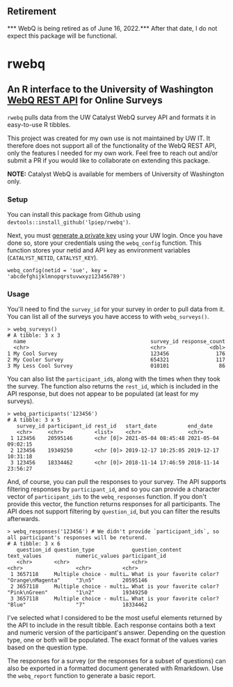 ## Retirement
*** WebQ is being retired as of June 16, 2022.*** After that date, I do not expect this package will be functional. 

# rwebq

## An R interface to the University of Washington [WebQ REST API](https://wiki.cac.washington.edu/display/aca/WebQ+REST+API) for Online Surveys

`rwebq` pulls data from the UW Catalyst WebQ survey API and formats it in easy-to-use R tibbles. 

This project was created for my own use is not maintained by UW IT. It therefore does not support all of the functionality of the WebQ REST API, only the features I needed for my own work. Feel free to reach out and/or submit a PR if you would like to collaborate on extending this package. 

**NOTE:** Catalyst WebQ is available for members of University of Washington only. 

### Setup

You can install this package from Github using `devtools::install_github('lpiep/rwebq')`.

Next, you must [generate a private key](https://catalyst.uw.edu/rest_user) using your UW login. Once you have done so, store your credentials using the `webq_config` function. This function stores your netid and API key as environment variables (`CATALYST_NETID`, `CATALYST_KEY`). 

```
webq_config(netid = 'sue', key = 'abcdefghijklmnopqrstuvwxyz123456789')
```

### Usage 

You'll need to find the `survey_id` for your survey in order to pull data from it. You can list all of the surveys you have access to with `webq_surveys()`. 

```
> webq_surveys()
# A tibble: 3 x 3
  name                                        survey_id response_count
  <chr>                                       <chr>              <dbl>
1 My Cool Survey                              123456               176
2 My Cooler Survey                            654321               117
3 My Less Cool Survey                         010101                86
```

You can also list the `participant_id`s, along with the times when they took the survey. The function also returns the `rest_id`, which is included in the API response, but does not appear to be populated (at least for my surveys). 

```
> webq_participants('123456')
# A tibble: 3 x 5
   survey_id participant_id rest_id   start_date          end_date           
   <chr>     <chr>          <list>    <chr>               <chr>              
 1 123456    20595146       <chr [0]> 2021-05-04 08:45:48 2021-05-04 09:02:15
 2 123456    19349250       <chr [0]> 2019-12-17 10:25:05 2019-12-17 10:31:18
 3 123456    18334462       <chr [0]> 2018-11-14 17:46:59 2018-11-14 23:56:27
```

And, of course, you can pull the responses to your survey. The API supports filtering responses by `participant_id`, and so you can provide a character vector of `participant_ids` to the `webq_responses` function. If you don't provide this vector, the function returns responses for all participants. The API does not support filtering by `question_id`, but you can filter the results afterwards. 

```
> webq_responses('123456') # We didn't provide `participant_ids`, so all participant's responses will be returend. 
# A tibble: 3 x 6
   question_id question_type            question_content             text_values           numeric_values participant_id
   <chr>       <chr>                    <chr>                        <chr>                 <chr>          <chr>         
 1 3657118     Multiple choice - multi… What is your favorite color? "Orange\nMagenta"     "3\n5"         20595146      
 2 3657118     Multiple choice - multi… What is your favorite color? "Pink\nGreen"         "1\n2"         19349250      
 3 3657118     Multiple choice - multi… What is your favorite color? "Blue"                "7"            18334462 
```

I've selected what I considered to be the most useful elements returned by the API to include in the result tibble. Each response contains both a text and numeric version of the participant's answer. Depending on the question type, one or both will be populated. The exact format of the values varies based on the question type. 


The responses for a survey (or the responses for a subset of questions) can also be exported in a formatted document generated with Rmarkdown. Use the `webq_report` function to generate a basic report. 

